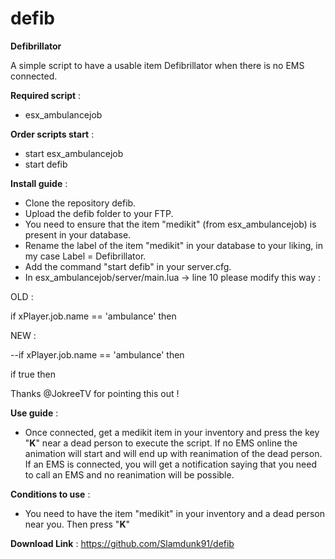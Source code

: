 # defib
**Defibrillator**

A simple script to have a usable item Defibrillator when there is no EMS connected.

__Required script__ :
- esx_ambulancejob

__Order scripts start__ : 

- start esx_ambulancejob
- start defib

__Install guide__ :
- Clone the repository defib.
- Upload the defib folder to your FTP.
- You need to ensure that the item "medikit" (from esx_ambulancejob) is present in your database.
- Rename the label of the item "medikit" in your database to your liking, in my case Label = Defibrillator.
- Add the command "start defib" in your server.cfg.
- In esx_ambulancejob/server/main.lua -> line 10 please modify this way : 

OLD : 

if xPlayer.job.name == 'ambulance' then 

NEW : 

--if xPlayer.job.name == 'ambulance' then

if true then

Thanks @JokreeTV for pointing this out ! 

__Use guide__ :
- Once connected, get a medikit item in your inventory and press the key "**K**" near a dead person to execute the script.
If no EMS online the animation will start and will end up with reanimation of the dead person.
If an EMS is connected, you will get a notification saying that you need to call an EMS and no reanimation will be possible.

__Conditions to use__ :
- You need to have the item "medikit" in your inventory and a dead person near you. Then press "**K**"

__Download Link__ :
https://github.com/Slamdunk91/defib
